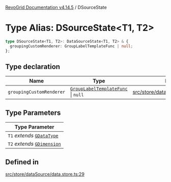 [RevoGrid Documentation v4.14.5](README.md) / DSourceState

# Type Alias: DSourceState\<T1, T2\>

```ts
type DSourceState<T1, T2>: DataSourceState<T1, T2> & {
  groupingCustomRenderer: GroupLabelTemplateFunc | null;
};
```

## Type declaration

| Name | Type | Defined in |
| ------ | ------ | ------ |
| `groupingCustomRenderer` | [`GroupLabelTemplateFunc`](TypeAlias.GroupLabelTemplateFunc.md) \| `null` | [src/store/dataSource/data.store.ts:33](https://github.com/revolist/revogrid/blob/395fb64310e6654557393205ff295dbb2f4142c5/src/store/dataSource/data.store.ts#L33) |

## Type Parameters

| Type Parameter |
| ------ |
| `T1` *extends* [`GDataType`](TypeAlias.GDataType.md) |
| `T2` *extends* [`GDimension`](TypeAlias.GDimension.md) |

## Defined in

[src/store/dataSource/data.store.ts:29](https://github.com/revolist/revogrid/blob/395fb64310e6654557393205ff295dbb2f4142c5/src/store/dataSource/data.store.ts#L29)
